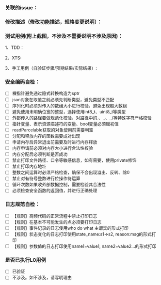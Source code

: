 ### 关联的issue：

### 修改描述（修改功能描述，规格变更说明）：

### 测试用例(附上截图，不涉及不需要说明不涉及原因)：
1、TDD：

2、XTS:

3、手工用例（自验证步骤/预期结果/实际结果）:

### 安全编码自检：
- [ ] 裸指针避免通过隐式转换构造为sptr
- [ ] json对象在取值之前必须先判断类型，避免类型不匹配
- [ ] 序列化时必须对传入的数组大小进行校验，避免出现超大数组
- [ ] 避免使用未明确位宽的整型，选择使用int8_t、uint8_t等类型
- [ ] 外部传入的路径要做规范化校验，对路径中的.、..、../等特殊字符严格校验
- [ ] 指针变量、表示资源描述符的变量、bool变量必须赋初值
- [ ] readParcelable获取的对象使用前需要判空
- [ ] 分配和释放内存的函数需要成对出现
- [ ] 申请内存后异常退出前需要及时进行内存释放
- [ ] 内存申请前必须对内存大小进行合法性校验
- [ ] 内存分配后必须判断是否成功
- [ ] 禁止打印文件路径、口令等敏感信息，如有需要，使用private修饰
- [ ] 禁止打印内存地址
- [ ] 整数之间运算时必须严格检查，确保不会出现溢出、反转、除0
- [ ] 禁止对有符号整数进行位操作符运算
- [ ] 循环次数如果收外部数据控制，需要检验其合法性
- [ ] 必须检查安全函数的返回值，并进行正确处理

### 日志规范自检：
- [ ] 【规则】高频代码的正常流程中禁止打印日志
- [ ] 【规则】在基本不可能发生的点必须要打印日志
- [ ] 【规则】事件记录的日志使用who do what 主谓宾的形式打印
- [ ] 【规则】状态变化的日志打印使用state_name:s1->s2, reason:msg的形式打印
- [ ] 【规则】参数值的日志打印使用name1=value1, name2=value2…的形式打印

### 是否已执行L0用例
- [ ] 已验证
- [ ] 不涉及。如不涉及，请写明理由